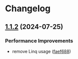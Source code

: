 # Changelog

## [1.1.2](https://github.com/microsoft/kiota-cli-commons/compare/v1.1.1...v1.1.2) (2024-07-25)


### Performance Improvements

* remove Linq usage ([faef688](https://github.com/microsoft/kiota-cli-commons/commit/faef6887694d87211a7677c12788d6652d5f871b))
